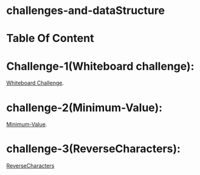 # challenges-and-dataStructure
# Table Of Content
# Challenge-1(Whiteboard challenge):
  [Whiteboard Challenge](https://github.com/OmarAmjad310/challenges-and-dataStructure/tree/main/Whiteboard%20challenge).

# challenge-2(Minimum-Value):
 [Minimum-Value](https://github.com/OmarAmjad310/challenges-and-dataStructure/tree/main/Minimum-Value).

 # challenge-3(ReverseCharacters):
 [ReverseCharacters](https://github.com/OmarAmjad310/challenges-and-dataStructure/tree/main/Reverse-Characters)

